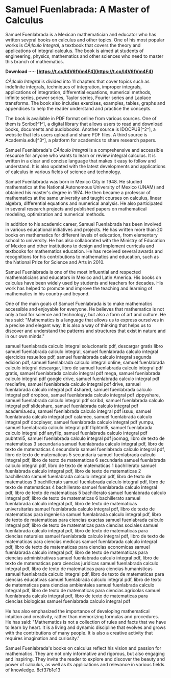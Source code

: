 
 
# Samuel Fuenlabrada: A Master of Calculus
 
Samuel Fuenlabrada is a Mexican mathematician and educator who has written several books on calculus and other topics. One of his most popular works is *CÃ¡lculo Integral*, a textbook that covers the theory and applications of integral calculus. The book is aimed at students of engineering, physics, mathematics and other sciences who need to master this branch of mathematics.
 
**Download ····· [https://t.co/I4V6fVm4F4](https://t.co/I4V6fVm4F4)**


 
*CÃ¡lculo Integral* is divided into 11 chapters that cover topics such as indefinite integrals, techniques of integration, improper integrals, applications of integration, differential equations, numerical methods, infinite series, power series, Taylor series, Fourier series and Laplace transforms. The book also includes exercises, examples, tables, graphs and appendices to help the reader understand and practice the concepts.
 
The book is available in PDF format online from various sources. One of them is Scribd[^1^], a digital library that allows users to read and download books, documents and audiobooks. Another source is IDOCPUB[^2^], a website that lets users upload and share PDF files. A third source is Academia.edu[^3^], a platform for academics to share research papers.
 
Samuel Fuenlabrada's *CÃ¡lculo Integral* is a comprehensive and accessible resource for anyone who wants to learn or review integral calculus. It is written in a clear and concise language that makes it easy to follow and understand. It is also updated with the latest developments and applications of calculus in various fields of science and technology.
  
Samuel Fuenlabrada was born in Mexico City in 1948. He studied mathematics at the National Autonomous University of Mexico (UNAM) and obtained his master's degree in 1974. He then became a professor of mathematics at the same university and taught courses on calculus, linear algebra, differential equations and numerical analysis. He also participated in several research projects and published papers on mathematical modeling, optimization and numerical methods.
 
In addition to his academic career, Samuel Fuenlabrada has been involved in various educational initiatives and projects. He has written more than 20 books on mathematics for different levels of education, from elementary school to university. He has also collaborated with the Ministry of Education of Mexico and other institutions to design and implement curricula and textbooks for mathematics education. He has received several awards and recognitions for his contributions to mathematics and education, such as the National Prize for Science and Arts in 2010.
 
Samuel Fuenlabrada is one of the most influential and respected mathematicians and educators in Mexico and Latin America. His books on calculus have been widely used by students and teachers for decades. His work has helped to promote and improve the teaching and learning of mathematics in his country and beyond.
  
One of the main goals of Samuel Fuenlabrada is to make mathematics accessible and enjoyable for everyone. He believes that mathematics is not only a tool for science and technology, but also a form of art and culture. He has said: "Mathematics is a language that allows us to express ourselves in a precise and elegant way. It is also a way of thinking that helps us to discover and understand the patterns and structures that exist in nature and in our own minds."
 
samuel fuenlabrada calculo integral solucionario pdf,  descargar gratis libro samuel fuenlabrada calculo integral,  samuel fuenlabrada calculo integral ejercicios resueltos pdf,  samuel fuenlabrada calculo integral segunda edicion pdf,  samuel fuenlabrada calculo integral online,  samuel fuenlabrada calculo integral descargar,  libro de samuel fuenlabrada calculo integral pdf gratis,  samuel fuenlabrada calculo integral pdf mega,  samuel fuenlabrada calculo integral pdf google drive,  samuel fuenlabrada calculo integral pdf mediafire,  samuel fuenlabrada calculo integral pdf drive,  samuel fuenlabrada calculo integral pdf 4shared,  samuel fuenlabrada calculo integral pdf dropbox,  samuel fuenlabrada calculo integral pdf zippyshare,  samuel fuenlabrada calculo integral pdf scribd,  samuel fuenlabrada calculo integral pdf slideshare,  samuel fuenlabrada calculo integral pdf academia.edu,  samuel fuenlabrada calculo integral pdf issuu,  samuel fuenlabrada calculo integral pdf calameo,  samuel fuenlabrada calculo integral pdf docplayer,  samuel fuenlabrada calculo integral pdf yumpu,  samuel fuenlabrada calculo integral pdf fliphtml5,  samuel fuenlabrada calculo integral pdf anyflip,  samuel fuenlabrada calculo integral pdf pubhtml5,  samuel fuenlabrada calculo integral pdf joomag,  libro de texto de matematicas 3 secundaria samuel fuenlabrada calculo integral pdf,  libro de texto de matematicas 4 secundaria samuel fuenlabrada calculo integral pdf,  libro de texto de matematicas 5 secundaria samuel fuenlabrada calculo integral pdf,  libro de texto de matematicas 6 secundaria samuel fuenlabrada calculo integral pdf,  libro de texto de matematicas 1 bachillerato samuel fuenlabrada calculo integral pdf,  libro de texto de matematicas 2 bachillerato samuel fuenlabrada calculo integral pdf,  libro de texto de matematicas 3 bachillerato samuel fuenlabrada calculo integral pdf,  libro de texto de matematicas 4 bachillerato samuel fuenlabrada calculo integral pdf,  libro de texto de matematicas 5 bachillerato samuel fuenlabrada calculo integral pdf,  libro de texto de matematicas 6 bachillerato samuel fuenlabrada calculo integral pdf,  libro de texto de matematicas universitarias samuel fuenlabrada calculo integral pdf,  libro de texto de matematicas para ingenieria samuel fuenlabrada calculo integral pdf,  libro de texto de matematicas para ciencias exactas samuel fuenlabrada calculo integral pdf,  libro de texto de matematicas para ciencias sociales samuel fuenlabrada calculo integral pdf,  libro de texto de matematicas para ciencias naturales samuel fuenlabrada calculo integral pdf,  libro de texto de matematicas para ciencias medicas samuel fuenlabrada calculo integral pdf,  libro de texto de matematicas para ciencias economicas samuel fuenlabrada calculo integral pdf,  libro de texto de matematicas para ciencias administrativas samuel fuenlabrada calculo integral pdf,  libro de texto de matematicas para ciencias juridicas samuel fuenlabrada calculo integral pdf,  libro de texto de matematicas para ciencias humanisticas samuel fuenlabrada calculo integral pdf,  libro de texto de matematicas para ciencias educativas samuel fuenlabrada calculo integral pdf,  libro de texto de matematicas para ciencias ambientales samuel fuenlabrada calculo integral pdf,  libro de texto de matematicas para ciencias agricolas samuel fuenlabrada calculo integral pdf,  libro de texto de matematicas para ciencias biologicas samuel fuenlabrada calculo integral pdf
 
He has also emphasized the importance of developing mathematical intuition and creativity, rather than memorizing formulas and procedures. He has said: "Mathematics is not a collection of rules and facts that we have to learn by heart. It is a living and dynamic discipline that evolves and grows with the contributions of many people. It is also a creative activity that requires imagination and curiosity."
 
Samuel Fuenlabrada's books on calculus reflect his vision and passion for mathematics. They are not only informative and rigorous, but also engaging and inspiring. They invite the reader to explore and discover the beauty and power of calculus, as well as its applications and relevance in various fields of knowledge.
 8cf37b1e13
 
